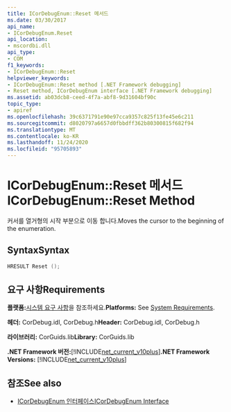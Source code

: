 ```yaml
---
title: ICorDebugEnum::Reset 메서드
ms.date: 03/30/2017
api_name:
- ICorDebugEnum.Reset
api_location:
- mscordbi.dll
api_type:
- COM
f1_keywords:
- ICorDebugEnum::Reset
helpviewer_keywords:
- ICorDebugEnum::Reset method [.NET Framework debugging]
- Reset method, ICorDebugEnum interface [.NET Framework debugging]
ms.assetid: ab03dcb8-ceed-4f7a-abf8-9d31604bf90c
topic_type:
- apiref
ms.openlocfilehash: 39c6371791e90e97cca9357c825f13fe45e6c211
ms.sourcegitcommit: d8020797a6657d0fbbdff362b80300815f682f94
ms.translationtype: MT
ms.contentlocale: ko-KR
ms.lasthandoff: 11/24/2020
ms.locfileid: "95705893"
---
```

# <a name="icordebugenumreset-method"></a><span data-ttu-id="3fa2b-102">ICorDebugEnum::Reset 메서드</span><span class="sxs-lookup"><span data-stu-id="3fa2b-102">ICorDebugEnum::Reset Method</span></span>

<span data-ttu-id="3fa2b-103">커서를 열거형의 시작 부분으로 이동 합니다.</span><span class="sxs-lookup"><span data-stu-id="3fa2b-103">Moves the cursor to the beginning of the enumeration.</span></span>  
  
## <a name="syntax"></a><span data-ttu-id="3fa2b-104">Syntax</span><span class="sxs-lookup"><span data-stu-id="3fa2b-104">Syntax</span></span>  
  
```cpp  
HRESULT Reset ();  
```  
  
## <a name="requirements"></a><span data-ttu-id="3fa2b-105">요구 사항</span><span class="sxs-lookup"><span data-stu-id="3fa2b-105">Requirements</span></span>  

 <span data-ttu-id="3fa2b-106">**플랫폼:**[시스템 요구 사항](../../get-started/system-requirements.md)을 참조하세요.</span><span class="sxs-lookup"><span data-stu-id="3fa2b-106">**Platforms:** See [System Requirements](../../get-started/system-requirements.md).</span></span>  
  
 <span data-ttu-id="3fa2b-107">**헤더:** CorDebug.idl, CorDebug.h</span><span class="sxs-lookup"><span data-stu-id="3fa2b-107">**Header:** CorDebug.idl, CorDebug.h</span></span>  
  
 <span data-ttu-id="3fa2b-108">**라이브러리:** CorGuids.lib</span><span class="sxs-lookup"><span data-stu-id="3fa2b-108">**Library:** CorGuids.lib</span></span>  
  
 <span data-ttu-id="3fa2b-109">**.NET Framework 버전:**[!INCLUDE[net_current_v10plus](../../../../includes/net-current-v10plus-md.md)]</span><span class="sxs-lookup"><span data-stu-id="3fa2b-109">**.NET Framework Versions:** [!INCLUDE[net_current_v10plus](../../../../includes/net-current-v10plus-md.md)]</span></span>  
  
## <a name="see-also"></a><span data-ttu-id="3fa2b-110">참조</span><span class="sxs-lookup"><span data-stu-id="3fa2b-110">See also</span></span>

- [<span data-ttu-id="3fa2b-111">ICorDebugEnum 인터페이스</span><span class="sxs-lookup"><span data-stu-id="3fa2b-111">ICorDebugEnum Interface</span></span>](icordebugenum-interface1.md)
